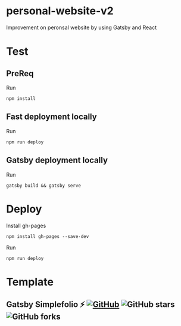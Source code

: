 # personal-website-v2

Improvement on peronsal website by using Gatsby and React

# Test

## PreReq

Run

```
npm install
```

## Fast deployment locally

Run

```
npm run deploy
```

## Gatsby deployment locally

Run

```
gatsby build && gatsby serve
```

# Deploy

Install gh-pages

```
npm install gh-pages --save-dev
```

Run

```
npm run deploy
```

# Template

## Gatsby Simplefolio ⚡️ [![GitHub](https://img.shields.io/github/license/cobidev/gatsby-simplefolio?color=blue)](https://github.com/cobidev/gatsby-simplefolio/blob/master/LICENSE.md) ![GitHub stars](https://img.shields.io/github/stars/cobidev/gatsby-simplefolio) ![GitHub forks](https://img.shields.io/github/forks/cobidev/gatsby-simplefolio)
